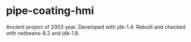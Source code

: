 # pipe-coating-hmi

Ancient project of 2003 year. Developed with jdk-1.4. Rebuilt and checked with netbeans-8.2 and jdk-1.8.
